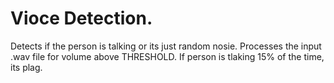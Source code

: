 # Vioce Detection.

Detects if the person is talking or its just random nosie.
Processes the input .wav file for volume above THRESHOLD.
If person is tlaking 15% of the time, its plag.
